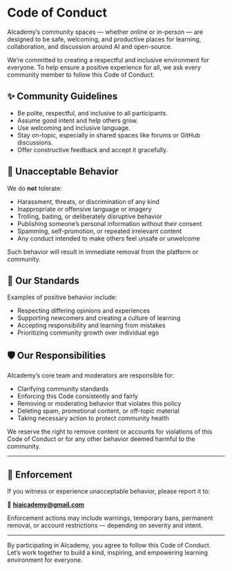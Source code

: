 # Code of Conduct

AIcademy’s community spaces — whether online or in-person — are designed to be safe, welcoming, and productive places for learning, collaboration, and discussion around AI and open-source.

We’re committed to creating a respectful and inclusive environment for everyone. To help ensure a positive experience for all, we ask every community member to follow this Code of Conduct.

## ✨ Community Guidelines

- Be polite, respectful, and inclusive to all participants.
- Assume good intent and help others grow.
- Use welcoming and inclusive language.
- Stay on-topic, especially in shared spaces like forums or GitHub discussions.
- Offer constructive feedback and accept it gracefully.

## 🚫 Unacceptable Behavior

We do **not** tolerate:

- Harassment, threats, or discrimination of any kind
- Inappropriate or offensive language or imagery
- Trolling, baiting, or deliberately disruptive behavior
- Publishing someone’s personal information without their consent
- Spamming, self-promotion, or repeated irrelevant content
- Any conduct intended to make others feel unsafe or unwelcome

Such behavior will result in immediate removal from the platform or community.

## 📘 Our Standards

Examples of positive behavior include:

- Respecting differing opinions and experiences
- Supporting newcomers and creating a culture of learning
- Accepting responsibility and learning from mistakes
- Prioritizing community growth over individual ego

## 🛡️ Our Responsibilities

AIcademy’s core team and moderators are responsible for:

- Clarifying community standards
- Enforcing this Code consistently and fairly
- Removing or moderating behavior that violates this policy
- Deleting spam, promotional content, or off-topic material
- Taking necessary action to protect community health

We reserve the right to remove content or accounts for violations of this Code of Conduct or for any other behavior deemed harmful to the community.

---

## 🧾 Enforcement

If you witness or experience unacceptable behavior, please report it to:

📧 **hiaicademy@gmail.com**

Enforcement actions may include warnings, temporary bans, permanent removal, or account restrictions — depending on severity and intent.

---

By participating in AIcademy, you agree to follow this Code of Conduct. Let’s work together to build a kind, inspiring, and empowering learning environment for everyone.
